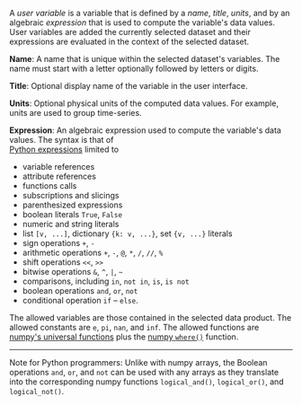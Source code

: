 A _user variable_ is a variable that is defined by a _name_, _title_, _units_, 
and by an algebraic _expression_ that is used to compute the variable's data 
values. User variables are added the currently selected dataset and their
expressions are evaluated in the context of the selected dataset.

**Name**: A name that is unique within the selected dataset's variables.
The name must start with a letter optionally followed by letters or digits. 

**Title**: Optional display name of the variable in the user interface.

**Units**: Optional physical units of the computed data values.
For example, units are used to group time-series.

**Expression**: An algebraic expression used to compute the variable's data
values. The syntax is that of  
[Python expressions](https://docs.python.org/3/reference/expressions.html)
limited to 
- variable references
- attribute references
- functions calls 
- subscriptions and slicings
- parenthesized expressions
- boolean literals `True`, `False`
- numeric and string literals
- list `[v, ...]`, dictionary `{k: v, ...}`, set `{v, ...}` literals
- sign operations  `+`, `-`
- arithmetic operations `+`, `-`, `@`, `*`, `/`, `//`, `%`
- shift operations `<<`, `>>`
- bitwise operations `&`, `^`, `|`, `~`
- comparisons, including `in`, `not in`, `is`, `is not`
- boolean operations `and`, `or`, `not`
- conditional operation `if` – `else`.

The allowed variables are those contained in the selected data product.
The allowed constants are `e`, `pi`, `nan`, and `inf`.
The allowed functions are 
[numpy's universal functions](https://numpy.org/doc/stable/reference/ufuncs.html#math-operations)
plus the 
[numpy `where()`](https://numpy.org/doc/stable/reference/generated/numpy.where.html#numpy-where) 
function.

---
Note for Python programmers: Unlike with numpy arrays, the Boolean operations 
`and`, `or`, and `not` can be used with any arrays as they translate into the
corresponding numpy functions `logical_and()`, `logical_or()`, and `logical_not()`.
